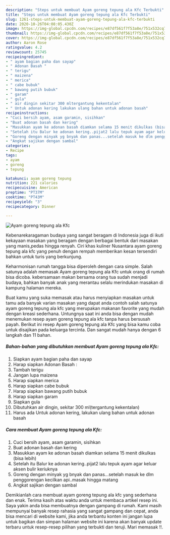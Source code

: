 ```yaml
---
description: "Steps untuk membuat Ayam goreng tepung ala Kfc Terbukti"
title: "Steps untuk membuat Ayam goreng tepung ala Kfc Terbukti"
slug: 1261-steps-untuk-membuat-ayam-goreng-tepung-ala-kfc-terbukti
date: 2020-10-26T04:08:05.430Z
image: https://img-global.cpcdn.com/recipes/e87df561f7f53a8e/751x532cq70/ayam-goreng-tepung-ala-kfc-foto-resep-utama.jpg
thumbnail: https://img-global.cpcdn.com/recipes/e87df561f7f53a8e/751x532cq70/ayam-goreng-tepung-ala-kfc-foto-resep-utama.jpg
cover: https://img-global.cpcdn.com/recipes/e87df561f7f53a8e/751x532cq70/ayam-goreng-tepung-ala-kfc-foto-resep-utama.jpg
author: Aaron Rose
ratingvalue: 4.2
reviewcount: 25745
recipeingredient:
- " ayam bagian paha dan sayap"
- " Adonan Basah "
- " terigu"
- " maizena"
- " merica"
- " cabe bubuk"
- " bawang putih bubuk"
- " garam"
- " gula"
- " air dingin sekitar 300 mltergantung kekentalan"
- " Untuk adonan kering lakukan ulang bahan untuk adonan basah"
recipeinstructions:
- "Cuci bersih ayam, asam garamin, sisihkan"
- "Buat adonan basah dan kering"
- "Masukkan ayam ke adonan basah diamkan selama 15 menit dikulkas (bisa lebih)"
- "Setelah itu Balur ke adonan kering..pijat2 lalu tepuk ayam agar keluar aksen bulir keriuknya"
- "Goreng dengan minyak yg bnyak dan panas...setelah masuk ke dlm penggorengan kecilkan api..masak hingga matang"
- "Angkat sajikan dengan sambal"
categories:
- Recipe
tags:
- ayam
- goreng
- tepung

katakunci: ayam goreng tepung 
nutrition: 221 calories
recipecuisine: American
preptime: "PT37M"
cooktime: "PT43M"
recipeyield: "3"
recipecategory: Dinner

---
```



![Ayam goreng tepung ala Kfc](https://img-global.cpcdn.com/recipes/e87df561f7f53a8e/751x532cq70/ayam-goreng-tepung-ala-kfc-foto-resep-utama.jpg)

Kebenarekaragaman budaya yang sangat beragam di Indonesia juga di ikuti kekayaan masakan yang beragam dengan berbagai bentuk dari masakan yang manis,pedas hingga renyah. Ciri khas kuliner Nusantara ayam goreng tepung ala kfc yang penuh dengan rempah memberikan kesan tersendiri bahkan untuk turis yang berkunjung.


Keharmonisan rumah tangga bisa diperoleh dengan cara simple. Salah satunya adalah memasak Ayam goreng tepung ala Kfc untuk orang di rumah bisa dicoba. kebersamaan makan bersama orang tua sudah menjadi budaya, bahkan banyak anak yang merantau selalu merindukan masakan di kampung halaman mereka.



Buat kamu yang suka memasak atau harus menyiapkan masakan untuk tamu ada banyak varian masakan yang dapat anda contoh salah satunya ayam goreng tepung ala kfc yang merupakan makanan favorite yang mudah dengan kreasi sederhana. Untungnya saat ini anda bisa dengan mudah menemukan resep ayam goreng tepung ala kfc tanpa harus bersusah payah.
Berikut ini resep Ayam goreng tepung ala Kfc yang bisa kamu coba untuk disajikan pada keluarga tercinta. Dan sangat mudah hanya dengan 6 langkah dan 11 bahan.


<!--inarticleads1-->

##### Bahan-bahan yang dibutuhkan membuat Ayam goreng tepung ala Kfc:

1. Siapkan  ayam bagian paha dan sayap
1. Harap siapkan  Adonan Basah :
1. Tambah  terigu
1. Jangan lupa  maizena
1. Harap siapkan  merica
1. Harap siapkan  cabe bubuk
1. Harap siapkan  bawang putih bubuk
1. Harap siapkan  garam
1. Siapkan  gula
1. Dibutuhkan  air dingin, sekitar 300 ml(tergantung kekentalan)
1. Harus ada  Untuk adonan kering, lakukan ulang bahan untuk adonan basah




<!--inarticleads2-->

##### Cara membuat  Ayam goreng tepung ala Kfc:

1. Cuci bersih ayam, asam garamin, sisihkan
1. Buat adonan basah dan kering
1. Masukkan ayam ke adonan basah diamkan selama 15 menit dikulkas (bisa lebih)
1. Setelah itu Balur ke adonan kering..pijat2 lalu tepuk ayam agar keluar aksen bulir keriuknya
1. Goreng dengan minyak yg bnyak dan panas...setelah masuk ke dlm penggorengan kecilkan api..masak hingga matang
1. Angkat sajikan dengan sambal




Demikianlah cara membuat ayam goreng tepung ala kfc yang sederhana dan enak. Terima kasih atas waktu anda untuk membaca artikel resep ini. Saya yakin anda bisa membuatnya dengan gampang di rumah. Kami masih mempunyai banyak resep rahasia yang sangat gampang dan cepat, anda bisa mencari di website kami, jika anda terbantu konten ini jangan lupa untuk bagikan dan simpan halaman website ini karena akan banyak update terbaru untuk resep-resep pilihan yang terbukti dan teruji. Mari memasak !!. 
